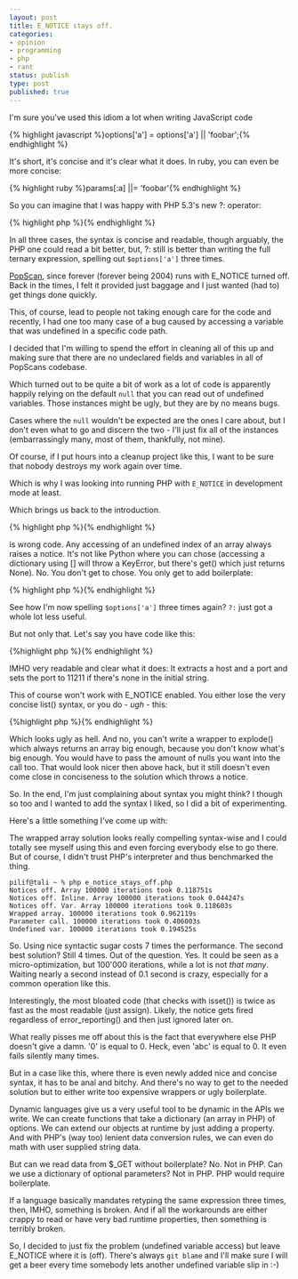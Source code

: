 ```yaml
---
layout: post
title: E_NOTICE stays off.
categories:
- opinion
- programming
- php
- rant
status: publish
type: post
published: true
---
```

I'm sure you've used this idiom a lot when writing JavaScript code

{% highlight javascript %}options['a'] = options['a'] || 'foobar';{% endhighlight %}

It's short, it's concise and it's clear what it does. In ruby, you can even be more concise:

{% highlight ruby %}params[:a] ||= 'foobar'{% endhighlight %}

So you can imagine that I was happy with PHP 5.3's new ?: operator:

{% highlight php %}<? $options['a'] = $options['a'] ?: 'foobar'; ?>{% endhighlight %}

In all three cases, the syntax is concise and readable, though arguably, the PHP one could read a bit better, but, ?: still is better than writing the full ternary expression, spelling out `$options['a']` three times.

[PopScan](http://www.popscan.com), since forever (forever being 2004) runs with E_NOTICE turned off. Back in the times, I felt it provided just baggage and I just wanted (had to) get things done quickly.

This, of course, lead to people not taking enough care for the code and
recently, I had one too many case of a bug caused by accessing a variable that
was undefined in a specific code path.

I decided that I'm willing to spend the effort in cleaning all of this up and
making sure that there are no undeclared fields and variables in all of
PopScans codebase.

Which turned out to be quite a bit of work as a lot of code is apparently
happily relying on the default `null` that you can read out of undefined
variables. Those instances might be ugly, but they are by no means bugs.

Cases where the `null` wouldn't be expected are the ones I care about, but I
don't even what to go and discern the two - I'll just fix all of the instances
(embarrassingly many, most of them, thankfully, not mine).

Of course, if I put hours into a cleanup project like this, I want to be sure
that nobody destroys my work again over time.

Which is why I was looking into running PHP with `E_NOTICE` in development
mode at least.

Which brings us back to the introduction.

{% highlight php %}<? $options['a'] = $options['a'] ?: 'foobar'; ?>{% endhighlight %}

is wrong code. Any accessing of an undefined index of an array always raises a
notice. It's not like Python where you can chose (accessing a dictionary using
[] will throw a KeyError, but there's get() which just returns None). No. You
don't get to chose. You only get to add boilerplate:

{% highlight php %}<? $options['a'] = isset($options['a']) ? $options['a'] : 'foobar'; ?>{% endhighlight %}

See how I'm now spelling `$options['a']` three times again? `?:` just got a
whole lot less useful.

But not only that. Let's say you have code like this:

{%highlight php %}<?
list($host, $port) = explode(':', trim($def))
$port = $port ?: 11211; ?>{% endhighlight %}

IMHO very readable and clear what it does: It extracts a host and a port and
sets the port to 11211 if there's none in the initial string.

This of course won't work with E_NOTICE enabled. You either lose the very
concise list() syntax, or you do - *ugh* - this:

{%highlight php %}<?
list($host, $port) = explode(':', trim($def)) + array(null, null);
$port = $port ?: 11211; ?>{% endhighlight %}

Which looks ugly as hell. And no, you can't write a wrapper to explode() which
always returns an array big enough, because you don't know what's big enough.
You would have to pass the amount of nulls you want into the call too. That
would look nicer then above hack, but it still doesn't even come close in
conciseness to the solution which throws a notice.

So. In the end, I'm just complaining about syntax you might think? I though so too and I wanted to add the syntax I liked, so I did a bit of experimenting.

Here's a little something I've come up with:

<script src="https://gist.github.com/1267568.js?file=e_notice_stays_off.php"></script>


The wrapped array solution looks really compelling syntax-wise and I could totally see myself using this and even forcing everybody else to go there. But of course, I didn't trust PHP's interpreter and thus benchmarked the thing.

    pilif@tali ~ % php e_notice_stays_off.php
    Notices off. Array 100000 iterations took 0.118751s
    Notices off. Inline. Array 100000 iterations took 0.044247s
    Notices off. Var. Array 100000 iterations took 0.118603s
    Wrapped array. 100000 iterations took 0.962119s
    Parameter call. 100000 iterations took 0.406003s
    Undefined var. 100000 iterations took 0.194525s

So. Using nice syntactic sugar costs 7 times the performance. The second best
solution? Still 4 times. Out of the question. Yes. It could be seen as a
micro-optimization, but 100'000 iterations, while a lot is not *that many*.
Waiting nearly a second instead of 0.1 second is crazy, especially for a
common operation like this.

Interestingly, the most bloated code (that checks with isset()) is twice as
fast as the most readable (just assign). Likely, the notice gets fired
regardless of error_reporting() and then just ignored later on.

What really pisses me off about this is the fact that everywhere else PHP
doesn't give a damn. '0' is equal to 0. Heck, even 'abc' is equal to 0. It
even fails silently many times.

But in a case like this, where there is even newly added nice and concise
syntax, it has to be anal and bitchy. And there's no way to get to the needed
solution but to either write too expensive wrappers or ugly boilerplate.

Dynamic languages give us a very useful tool to be dynamic in the APIs we
write. We can create functions that take a dictionary (an array in PHP) of
options. We can extend our objects at runtime by just adding a property. And
with PHP's (way too) lenient data conversion rules, we can even do math with
user supplied string data.

But can we read data from $_GET without boilerplate? No. Not in PHP. Can we
use a dictionary of optional parameters? Not in PHP. PHP would require
boilerplate.

If a language basically mandates retyping the same expression three times,
then, IMHO, something is broken. And if all the workarounds are either crappy
to read or have very bad runtime properties, then something is terribly
broken.

So, I decided to just fix the problem (undefined variable access) but leave
E_NOTICE where it is (off). There's always `git blame` and I'll make sure I
will get a beer every time somebody lets another undefined variable slip in
:-)